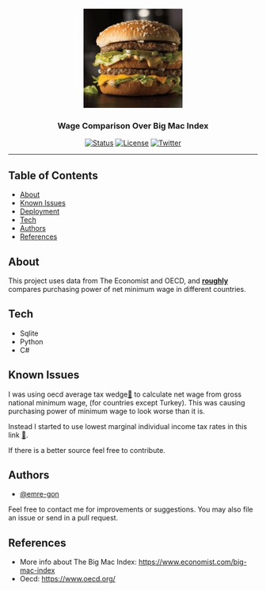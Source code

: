 <p align="center">
  <a href="" rel="noopener">
 <img width=200px height=200px src="bigmac.jpg" alt="Project logo"></a>
</p>

<h3 align="center">Wage Comparison Over Big Mac Index</h3>

<div align="center">

[![Status](https://img.shields.io/badge/status-active-success.svg)]()
[![License](https://img.shields.io/github/license/emre-gon/bigmac-index)](/LICENSE)
[![Twitter](https://img.shields.io/twitter/follow/bigmac_maaslari?style=social)](https://twitter.com/intent/follow?screen_name=bigmac_maaslari)




</div>

---


## Table of Contents

- [About](#about)
- [Known Issues](#issues)
- [Deployment](#deployment)
- [Tech](#tech)
- [Authors](#authors)
- [References](#references)

## About <a name = "about"></a>

This project uses data from The Economist and OECD, and <u><b>roughly</b></u> compares purchasing power of net minimum wage in different countries.


## Tech <a name = "tech"></a>

- Sqlite
- Python
- C#



## Known Issues <a name = "issues"></a>

I was using oecd average tax wedge[🔗](https://www.oecd.org/tax/tax-policy/taxing-wages-brochure.pdf) to calculate net wage from gross national minimum wage, (for countries except Turkey). This was causing purchasing power of minimum wage to look worse than it is.

Instead I started to use lowest marginal individual income tax rates in this link [🔗](https://en.wikipedia.org/wiki/List_of_countries_by_tax_rates).

If there is a better source feel free to contribute.


## Authors <a name = "authors"></a>

- [@emre-gon](https://github.com/emre-gon)

Feel free to contact me for improvements or suggestions. You may also file an issue or send in a pull request.

## References <a name = "references"></a>

- More info about The Big Mac Index: https://www.economist.com/big-mac-index
- Oecd: https://www.oecd.org/
